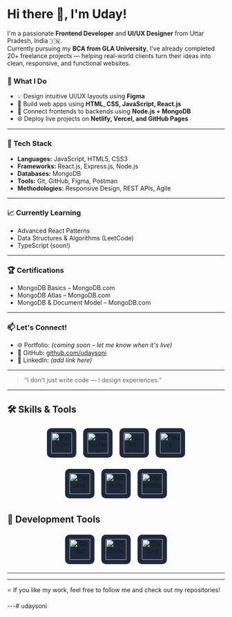# Hi there 👋, I'm Uday! 

I'm a passionate **Frontend Developer** and **UI/UX Designer** from Uttar Pradesh, India 🇮🇳.  
Currently pursuing my **BCA from GLA University**, I've already completed 20+ freelance projects — helping real-world clients turn their ideas into clean, responsive, and functional websites.

### 🚀 What I Do
- 💡 Design intuitive UI/UX layouts using **Figma**
- 🔧 Build web apps using **HTML, CSS, JavaScript, React.js**
- 🔗 Connect frontends to backends using **Node.js + MongoDB**
- 🌐 Deploy live projects on **Netlify, Vercel, and GitHub Pages**

---

### 🧰 Tech Stack
- **Languages:** JavaScript, HTML5, CSS3
- **Frameworks:** React.js, Express.js, Node.js
- **Databases:** MongoDB
- **Tools:** Git, GitHub, Figma, Postman
- **Methodologies:** Responsive Design, REST APIs, Agile

---

### 📈 Currently Learning
- Advanced React Patterns  
- Data Structures & Algorithms (LeetCode)  
- TypeScript (soon!)  

---

### 🏆 Certifications
- MongoDB Basics – MongoDB.com  
- MongoDB Atlas – MongoDB.com  
- MongoDB & Document Model – MongoDB.com  

---

### 📫 Let's Connect!
- 🌐 Portfolio: *(coming soon – let me know when it's live)*  
- 🐙 GitHub: [github.com/udaysoni](https://github.com/udaysoni)  
- 💼 LinkedIn: *(add link here)*  

---

> “I don't just write code — I design experiences.”



---

## 🛠️ Skills & Tools

<p align="center">
  <span style="background:#1e293b; border-radius:10px; padding:10px; display:inline-block; margin:6px;">
    <img src="https://skillicons.dev/icons?i=python&theme=dark" alt="Python" height="48" />
  </span>
  <span style="background:#1e293b; border-radius:10px; padding:10px; display:inline-block; margin:6px;">
    <img src="https://skillicons.dev/icons?i=tensorflow&theme=dark" alt="TensorFlow" height="48" />
  </span>
  <span style="background:#1e293b; border-radius:10px; padding:10px; display:inline-block; margin:6px;">
    <img src="https://skillicons.dev/icons?i=scikitlearn&theme=dark" alt="Scikit-learn" height="48" />
  </span>
  <span style="background:#1e293b; border-radius:10px; padding:10px; display:inline-block; margin:6px;">
    <img src="https://skillicons.dev/icons?i=flask&theme=dark" alt="Flask" height="48" />
  </span>
</p>
<p align = "center">
 <span style="background:#1e293b; border-radius:10px; padding:10px; display:inline-block; margin:6px;">
  <img src="https://img.icons8.com/?size=100&id=xSkewUSqtErH&format=png&color=000000" alt="Pandas" height="48" />
 </span>
 <span style="background:#1e293b; border-radius:10px; padding:10px; display:inline-block; margin:6px;">
  <img src="https://www.svgrepo.com/show/354127/numpy.svg" alt="NumPy" height="48" />
 </span>
 <span style="background:#1e293b; border-radius:10px; padding:10px; display:inline-block; margin:6px;">
  <img src="https://upload.wikimedia.org/wikipedia/commons/8/84/Matplotlib_icon.svg" alt="Matplotlib" height="48" />
 </span>
</p>


## 🔧 Development Tools

<p align="center">
  <span style="background:#1e293b; border-radius:10px; padding:10px; display:inline-block; margin:6px;">
  <img src="https://skillicons.dev/icons?i=github&theme=dark" alt="GitHub" height="48" />
</span>
<span style="background:#1e293b; border-radius:10px; padding:10px; display:inline-block; margin:6px;">
  <img src="https://skillicons.dev/icons?i=vscode&theme=dark" alt="VS Code" height="48" />
</span>
<span style="background:#1e293b; border-radius:10px; padding:10px; display:inline-block; margin:6px;">
  <img src="https://skillicons.dev/icons?i=discord&theme=dark" alt="Discord" height="48" />
</span>
</p>

---


---

⭐️ If you like my work, feel free to follow me and check out my repositories!

---# udaysoni

